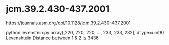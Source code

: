 # jcm.39.2.430-437.2001
https://journals.asm.org/doi/10.1128/jcm.39.2.430-437.2001



python  levenstein.py
array([220, 220, 220, ..., 233, 233, 232], dtype=uint8)
Levenshtein Distance between 1  & 2 is 3436


